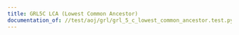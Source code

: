 ```yaml
---
title: GRL5C LCA (Lowest Common Ancestor)
documentation_of: //test/aoj/grl/grl_5_c_lowest_common_ancestor.test.py
---
```


